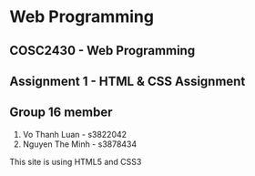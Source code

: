 # Web Programming
## COSC2430 - Web Programming

## Assignment 1 - HTML & CSS Assignment

## Group 16 member
1. Vo Thanh Luan - s3822042
2. Nguyen The Minh - s3878434


This site is using HTML5 and CSS3
